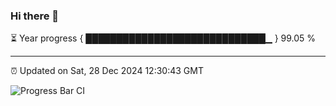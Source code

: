 ### Hi there 👋

⏳ Year progress { █████████████████████████████▁ } 99.05 %

---

⏰ Updated on Sat, 28 Dec 2024 12:30:43 GMT

![Progress Bar CI](https://github.com/liununu/liununu/workflows/Progress%20Bar%20CI/badge.svg)
